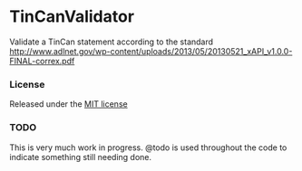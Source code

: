 TinCanValidator
===============

Validate a TinCan statement according to the standard http://www.adlnet.gov/wp-content/uploads/2013/05/20130521_xAPI_v1.0.0-FINAL-correx.pdf

### License

Released under the [MIT license](http://opensource.org/licenses/MIT)

### TODO

This is very much work in progress. @todo is used throughout the code to indicate something still needing done.
